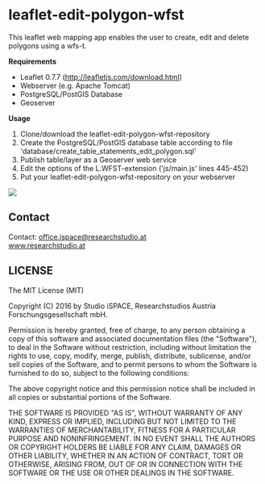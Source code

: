# leaflet-edit-polygon-wfst
This leaflet web mapping app enables the user to create, edit and delete polygons using a wfs-t. 

**Requirements**
* Leaflet 0.7.7 (http://leafletjs.com/download.html)
* Webserver (e.g. Apache Tomcat)
* PostgreSQL/PostGIS Database
* Geoserver

**Usage**

1. Clone/download the leaflet-edit-polygon-wfst-repository
2. Create the PostgreSQL/PostGIS database table according to file 'database/create_table_statements_edit_polygon.sql'
3. Publish table/layer as a Geoserver web service
4. Edit the options of the L.WFST-extension ('js/main.js' lines 445-452)
5. Put your leaflet-edit-polygon-wfst-repository on your webserver

![](http://i.imgur.com/LTpQApP.png)


Contact
-------
Contact: office.ispace@researchstudio.at<br />
www.researchstudio.at<br />

LICENSE
-------
The MIT License (MIT)

Copyright (C) 2016 by Studio iSPACE, Researchstudios Austria Forschungsgesellschaft mbH. 

Permission is hereby granted, free of charge, to any person obtaining a copy
of this software and associated documentation files (the "Software"), to deal
in the Software without restriction, including without limitation the rights
to use, copy, modify, merge, publish, distribute, sublicense, and/or sell
copies of the Software, and to permit persons to whom the Software is
furnished to do so, subject to the following conditions:

The above copyright notice and this permission notice shall be included in
all copies or substantial portions of the Software.

THE SOFTWARE IS PROVIDED "AS IS", WITHOUT WARRANTY OF ANY KIND, EXPRESS OR
IMPLIED, INCLUDING BUT NOT LIMITED TO THE WARRANTIES OF MERCHANTABILITY,
FITNESS FOR A PARTICULAR PURPOSE AND NONINFRINGEMENT. IN NO EVENT SHALL THE
AUTHORS OR COPYRIGHT HOLDERS BE LIABLE FOR ANY CLAIM, DAMAGES OR OTHER
LIABILITY, WHETHER IN AN ACTION OF CONTRACT, TORT OR OTHERWISE, ARISING FROM,
OUT OF OR IN CONNECTION WITH THE SOFTWARE OR THE USE OR OTHER DEALINGS IN
THE SOFTWARE.
